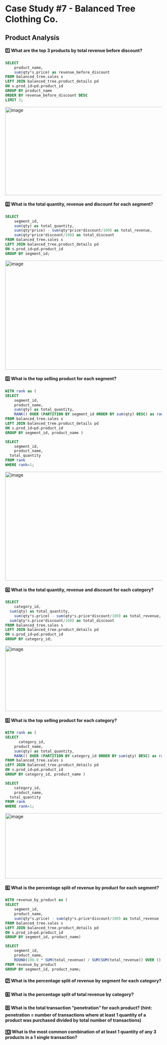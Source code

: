 # Case Study #7 - Balanced Tree Clothing Co.
## Product Analysis

#### 1️⃣ What are the top 3 products by total revenue before discount?
```sql
SELECT 
	product_name,
	sum(qty*s.price) as revenue_before_discount
FROM balanced_tree.sales s
LEFT JOIN balanced_tree.product_details pd
ON s.prod_id=pd.product_id
GROUP BY product_name
ORDER BY revenue_before_discount DESC
LIMIT 3;
```
<img width="1530" height="284" alt="image" src="https://github.com/user-attachments/assets/557cd345-1ef3-4044-8268-03351d5567ff" />


#### 2️⃣ What is the total quantity, revenue and discount for each segment?
```sql
SELECT 
	segment_id,
    sum(qty) as total_quantity,
	sum(qty*price) - sum(qty*price*discount/100) as total_revenue,
    sum(qty*price*discount/100) as total_discount
FROM balanced_tree.sales s
LEFT JOIN balanced_tree.product_details pd
ON s.prod_id=pd.product_id
GROUP BY segment_id;
```
<img width="1791" height="351" alt="image" src="https://github.com/user-attachments/assets/7ff7386e-21d0-481f-afcc-b05b168d3e3f" />

#### 3️⃣ What is the top selling product for each segment?
```sql
WITH rank as (
SELECT 
   	segment_id,
    product_name,
    sum(qty) as total_quantity,
    RANK() OVER (PARTITION BY segment_id ORDER BY sum(qty) DESC) as rank  
FROM balanced_tree.sales s
LEFT JOIN balanced_tree.product_details pd
ON s.prod_id=pd.product_id
GROUP BY segment_id, product_name )

SELECT 
	segment_id,
	product_name,
  total_quantity
FROM rank
WHERE rank=1;
```
<img width="1851" height="350" alt="image" src="https://github.com/user-attachments/assets/e4eaf6c3-db34-4598-8fa7-07cd4e37fb6d" />


#### 4️⃣ What is the total quantity, revenue and discount for each category?
```sql
SELECT 
	category_id,
  sum(qty) as total_quantity,
	sum(qty*s.price) - sum(qty*s.price*discount/100) as total_revenue,
  sum(qty*s.price*discount/100) as total_discount
FROM balanced_tree.sales s
LEFT JOIN balanced_tree.product_details pd
ON s.prod_id=pd.product_id
GROUP BY category_id;
```
<img width="1562" height="210" alt="image" src="https://github.com/user-attachments/assets/e26fbf0f-c4dc-4373-844c-1e227a1a6c81" />


#### 5️⃣ What is the top selling product for each category?
```sql
WITH rank as (
SELECT 
	  category_id,
    product_name,
    sum(qty) as total_quantity,
    RANK() OVER (PARTITION BY category_id ORDER BY sum(qty) DESC) as rank
FROM balanced_tree.sales s
LEFT JOIN balanced_tree.product_details pd
ON s.prod_id=pd.product_id
GROUP BY category_id, product_name )

SELECT 
	category_id,
	product_name,
  total_quantity
FROM rank
WHERE rank=1;
```
<img width="1560" height="210" alt="image" src="https://github.com/user-attachments/assets/25b6bf90-3dad-4bee-97b1-8e4c5dc9cefb" />

#### 6️⃣ What is the percentage split of revenue by product for each segment?
```sql
WITH revenue_by_product as (
SELECT 
    segment_id,
	product_name,
	sum(qty*s.price) - sum(qty*s.price*discount/100) as total_revenue
FROM balanced_tree.sales s
LEFT JOIN balanced_tree.product_details pd
ON s.prod_id=pd.product_id
GROUP BY segment_id, product_name)

SELECT
	segment_id,
	product_name,
    ROUND(100.0 * SUM(total_revenue) / SUM(SUM(total_revenue)) OVER (), 2) AS percentage_split
FROM revenue_by_product
GROUP BY segment_id, product_name;
```

#### 7️⃣ What is the percentage split of revenue by segment for each category?

#### 8️⃣ What is the percentage split of total revenue by category?

#### 9️⃣ What is the total transaction “penetration” for each product? (hint: penetration = number of transactions where at least 1 quantity of a product was purchased divided by total number of transactions)

#### 🔟 What is the most common combination of at least 1 quantity of any 3 products in a 1 single transaction?
